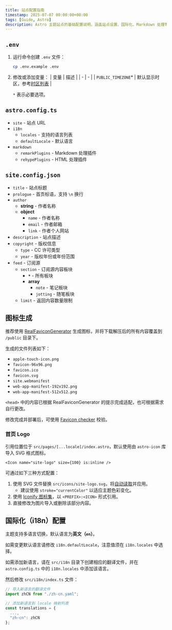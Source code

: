 ```yaml
---
title: 站点配置指南
timestamp: 2025-07-07 00:00:00+00:00
tags: [Guide, Astro]
description: Astro 主题站点的基础配置说明，涵盖站点设置、国际化、Markdown 处理等核心配置项。
---
```


## `.env`

1. 运行命令创建 `.env` 文件：
    ```sh
    cp .env.example .env
    ```
2. 修改或添加变量：
    | 变量 | 描述 |
    | - | - |
    | `PUBLIC_TIMEZONE`* | 默认显示时区，参考[时区列表](https://en.wikipedia.org/wiki/List_of_tz_database_time_zones#List) |

    `*` 表示必要选项。

## `astro.config.ts`

- `site` - 站点 URL
- `i18n`
    - `locales` - 支持的语言列表
    - `defaultLocale` - 默认语言
- `markdown`
    - `remarkPlugins` - Markdown 处理插件
    - `rehypePlugins` - HTML 处理插件

## `site.config.json`

- `title` - 站点标题
- `prologue` - 首页标语，支持 `\n` 换行
- `author`
    - **string** - 作者名称
    - **object**
        - `name` - 作者名称
        - `email` - 作者邮箱
        - `link` - 作者个人网站
- `description` - 站点描述
- `copyright` - 版权信息
    - `type` - CC 许可类型
    - `year` - 版权年份或年份范围
- `feed` - 订阅源
    - `section` - 订阅源内容板块
        - **`*`** - 所有板块
        - **array**
            - `note` - 笔记板块
            - `jotting` - 随笔板块
    - `limit` - 返回内容数量限制

## 图标生成

推荐使用 [RealFaviconGenerator](https://realfavicongenerator.net/) 生成图标，并将下载解压后的所有内容覆盖到 `/public` 目录下。

生成的文件列表如下：

- `apple-touch-icon.png`
- `favicon-96x96.png`
- `favicon.ico`
- `favicon.svg`
- `site.webmanifest`
- `web-app-manifest-192x192.png`
- `web-app-manifest-512x512.png`

`<head>` 中的内容已根据 RealFaviconGenerator 的提示完成适配，也可根据需求自行更改。

修改完成并部署后，可使用 [Favicon checker](https://realfavicongenerator.net/favicon-checker) 校验。

### 首页 Logo

引用位置位于 `src/pages/[...locale]/index.astro`，默认使用由 `astro-icon` 库导入 SVG 格式图标。

```astro
<Icon name="site-logo" size={100} is:inline />
```

可通过如下三种方式配置：

1. 使用 SVG 文件替换 `src/icons/site-logo.svg`，将[自动读取](https://www.astroicon.dev/guides/customization/#local-icons)并应用。
    - 建议使用 `stroke="currentColor"` 以适应主题色彩变化。
2. 使用 [Iconify 图标集](https://www.astroicon.dev/guides/customization/#open-source-icon-sets)，以 `<PREFIX>:<ICON>` 形式引用。
3. 直接修改为图片导入或删除该部分内容。

## 国际化（i18n）配置

主题支持多语言切换，默认语言为**英文（`en`）**。

如需变更默认语言请修改 `i18n.defaultLocale`，注意值须在 `i18n.locales` 中选择。

如需添加新语言，请在 `src/i18n` 目录下创建相应的翻译文件，并在 `astro.config.ts` 中的 `i18n.locales` 中添加该语言。

然后修改 `src/i18n/index.ts` 文件：

```ts
// 导入新语言的翻译文件
import zhCN from "./zh-cn.yaml";

// 添加新语言到 locale 映射列表
const translations = { 
  ...,
  "zh-cn": zhCN
};
```
